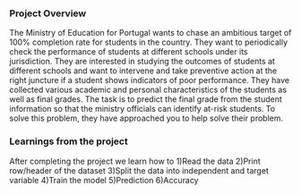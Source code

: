 ### Project Overview

 The Ministry of Education for Portugal wants to chase an ambitious target of 100% completion rate for students in the country. They want to periodically check the performance of students at different schools under its jurisdiction. They are interested in studying the outcomes of students at different schools and want to intervene and take preventive action at the right juncture if a student shows indicators of poor performance. They have collected various academic and personal characteristics of the students as well as final grades. The task is to predict the final grade from the student information so that the ministry officials can identify at-risk students. To solve this problem, they have approached you to help solve their problem.


### Learnings from the project

 After completing the project we learn how to 
1)Read the data
2)Print row/header of the dataset
3)Split the data into independent and target variable
4)Train the model
5)Prediction
6)Accuracy


